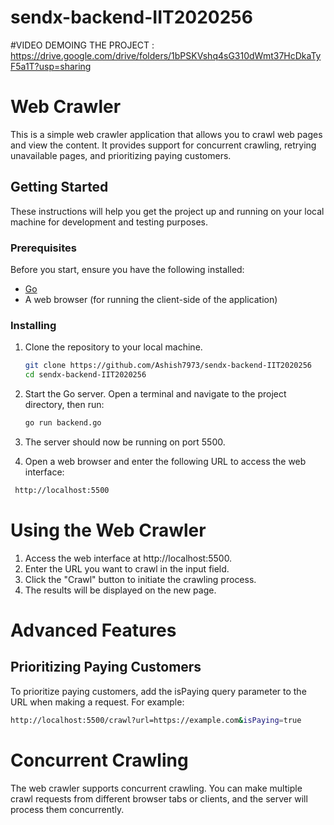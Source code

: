 # sendx-backend-IIT2020256

#VIDEO DEMOING THE PROJECT : https://drive.google.com/drive/folders/1bPSKVshq4sG310dWmt37HcDkaTyF5a1T?usp=sharing

# Web Crawler

This is a simple web crawler application that allows you to crawl web pages and view the content. It provides support for concurrent crawling, retrying unavailable pages, and prioritizing paying customers.

## Getting Started

These instructions will help you get the project up and running on your local machine for development and testing purposes.

### Prerequisites

Before you start, ensure you have the following installed:

- [Go](https://golang.org/dl/)
- A web browser (for running the client-side of the application)

### Installing

1. Clone the repository to your local machine.

   ```bash
   git clone https://github.com/Ashish7973/sendx-backend-IIT2020256
   cd sendx-backend-IIT2020256
   
2. Start the Go server. Open a terminal and navigate to the project directory, then run:

   ```bash
   go run backend.go
   
   
3. The server should now be running on port 5500.
   
4. Open a web browser and enter the following URL to access the web interface:
   
  ```bash
   http://localhost:5500
  ```

# Using the Web Crawler
1. Access the web interface at http://localhost:5500.
2. Enter the URL you want to crawl in the input field.
3. Click the "Crawl" button to initiate the crawling process.
4. The results will be displayed on the new page.

# Advanced Features

## Prioritizing Paying Customers

To prioritize paying customers, add the isPaying query parameter to the URL when making a request. For example:

```bash
http://localhost:5500/crawl?url=https://example.com&isPaying=true
```

# Concurrent Crawling
The web crawler supports concurrent crawling. You can make multiple crawl requests from different browser tabs or clients, and the server will process them concurrently.


